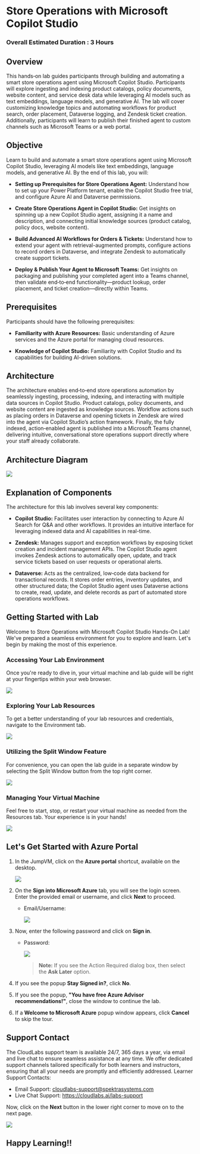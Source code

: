 # Store Operations with Microsoft Copilot Studio

### Overall Estimated Duration : 3 Hours

## Overview

This hands‑on lab guides participants through building and automating a smart store operations agent using Microsoft Copilot Studio. Participants will explore ingesting and indexing product catalogs, policy documents, website content, and service desk data while leveraging AI models such as text embeddings, language models, and generative AI. The lab will cover customizing knowledge topics and automating workflows for product search, order placement, Dataverse logging, and Zendesk ticket creation. Additionally, participants will learn to publish their finished agent to custom channels such as Microsoft Teams or a web portal.

## Objective

Learn to build and automate a smart store operations agent using Microsoft Copilot Studio, leveraging AI models like text embeddings, language models, and generative AI. By the end of this lab, you will:

- **Setting up Prerequisites for Store Operations Agent:** Understand how to set up your Power Platform tenant, enable the Copilot Studio free trial, and configure Azure AI and Dataverse permissions.

- **Create Store Operations Agent in Copilot Studio:** Get insights on spinning up a new Copilot Studio agent, assigning it a name and description, and connecting initial knowledge sources (product catalog, policy docs, website content).

- **Build Advanced AI Workflows for Orders & Tickets:** Understand how to extend your agent with retrieval-augmented prompts, configure actions to record orders in Dataverse, and integrate Zendesk to automatically create support tickets.

- **Deploy & Publish Your Agent to Microsoft Teams:** Get insights on packaging and publishing your completed agent into a Teams channel, then validate end‑to‑end functionality—product lookup, order placement, and ticket creation—directly within Teams.

## Prerequisites

Participants should have the following prerequisites:

- **Familiarity with Azure Resources:** Basic understanding of Azure services and the Azure portal for managing cloud resources.

- **Knowledge of Copilot Studio:** Familiarity with Copilot Studio and its capabilities for building AI-driven solutions.

## Architecture

The architecture enables end‑to‑end store operations automation by seamlessly ingesting, processing, indexing, and interacting with multiple data sources in Copilot Studio. Product catalogs, policy documents, and website content are ingested as knowledge sources. Workflow actions such as placing orders in Dataverse and opening tickets in Zendesk are wired into the agent via Copilot Studio’s action framework. Finally, the fully indexed, action‑enabled agent is published into a Microsoft Teams channel, delivering intuitive, conversational store operations support directly where your staff already collaborate.

## Architecture Diagram

![](./media/archv2.png)

## Explanation of Components

The architecture for this lab involves several key components:

- **Copilot Studio:** Facilitates user interaction by connecting to Azure AI Search for Q&A and other workflows. It provides an intuitive interface for leveraging indexed data and AI capabilities in real-time.

- **Zendesk:** Manages support and exception workflows by exposing ticket creation and incident management APIs. The Copilot Studio agent invokes Zendesk actions to automatically open, update, and track service tickets based on user requests or operational alerts.

- **Dataverse:** Acts as the centralized, low‑code data backend for transactional records. It stores order entries, inventory updates, and other structured data; the Copilot Studio agent uses Dataverse actions to create, read, update, and delete records as part of automated store operations workflows.

## Getting Started with Lab

Welcome to Store Operations with Microsoft Copilot Studio Hands-On Lab! We've prepared a seamless environment for you to explore and learn. Let's begin by making the most of this experience.

### Accessing Your Lab Environment

Once you're ready to dive in, your virtual machine and lab guide will be right at your fingertips within your web browser.

![](./media/gs1.png)

### Exploring Your Lab Resources

To get a better understanding of your lab resources and credentials, navigate to the Environment tab.

![](./media/gs2.png)

### Utilizing the Split Window Feature

For convenience, you can open the lab guide in a separate window by selecting the Split Window button from the top right corner.

![](./media/gs3.png)

### Managing Your Virtual Machine

Feel free to start, stop, or restart your virtual machine as needed from the Resources tab. Your experience is in your hands!

![](./media/gs4.png)

## Let's Get Started with Azure Portal

1. In the JumpVM, click on the **Azure portal** shortcut, available on the desktop.

   ![](./media/gs-8.png)

1. On the **Sign into Microsoft Azure** tab, you will see the login screen. Enter the provided email or username, and click **Next** to proceed.

   - Email/Username: <inject key="AzureAdUserEmail"></inject>

     ![](./media/gs-6.png)

1. Now, enter the following password and click on **Sign in**.

   - Password: <inject key="AzureAdUserPassword"></inject>

     ![](./media/gs-7.png)

     >**Note:** If you see the Action Required dialog box, then select the **Ask Later** option.
     
1. If you see the popup **Stay Signed in?**, click **No**.

1. If you see the popup, **"You have free Azure Advisor recommendations!"**, close the window to continue the lab.

1. If a **Welcome to Microsoft Azure** popup window appears, click **Cancel** to skip the tour.

## Support Contact

The CloudLabs support team is available 24/7, 365 days a year, via email and live chat to ensure seamless assistance at any time. We offer dedicated support channels tailored specifically for both learners and instructors, ensuring that all your needs are promptly and efficiently addressed. Learner Support Contacts:

- Email Support: cloudlabs-support@spektrasystems.com
- Live Chat Support: https://cloudlabs.ai/labs-support

Now, click on the **Next** button in the lower right corner to move on to the next page.

![](./media/gs-5.png)

## Happy Learning!!
